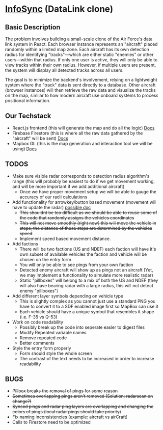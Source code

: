 # [InfoSync](https://infosync-81e06.firebaseapp.com/) (DataLink clone)

## Basic Description
The problem involves building a small-scale clone of the Air Force's data link system in React. Each browser instance represents an "aircraft" placed randomly within a limited map zone. Each aircraft has its own detection radius for identifying "tracks"—which are either static "enemies" or other users—within that radius. If only one user is active, they will only be able to view tracks within their own radius. However, if multiple users are present, the system will display all detected tracks across all users.

The goal is to minimize the backend's involvement, relying on a lightweight system where the "track" data is sent directly to a database. Other aircraft (browser instances) will then retrieve the raw data and visualize the tracks on the map, similar to how modern aircraft use onboard systems to process positional information.

## Our Techstack
* React.js frontend (this will generate the map and do all the logic) [Docs](https://legacy.reactjs.org/docs/getting-started.html)
* Firebase Firestore (this is where all the raw data gathered by the "aircraft" will be sent) [Docs](https://firebase.google.com/docs/firestore)
* Mapbox GL (this is the map generation and interaction tool we will be using) [Docs](https://docs.mapbox.com/#maps)

## TODOS
* Make sure visible radar corresponds to detection radius algorithm's range (this will probably be easiest to do if we get movement working, and will be more important if we add additional aircraft)
    * Once we have proper movement setup we will be able to gauge the accuracy of our radii calculations
* Add functionality for arrowkey/button based movement (movement will have to update the radar) [possible doc](https://docs.mapbox.com/mapbox-gl-js/example/live-geojson/)
    * ~~This shouldnt be too difficult as we should be able to reuse some of the code that randomly assigns the vehicles coordinates~~
    * ~~This will not move smoothly (right now) this will move the vehicle in steps, the distance of those steps are determined by the vehicles speed~~
    * Implement speed based movement distance.
* Add factions
    * There will be two factions (US and NDEF) each faction will have it's own subset of available vehicles the faction and vehicle will be chosen on the entry form
    * You will only be able to see pings from your own faction
    * Detected enemy aircraft will show up as pings not an aircraft (Yet, we may implement a functionality to simulate more realistic radar)
    * Static "pillboxes" will belong to a mix of both the US and NDEF (they will also have bearing radar with a large radius, this will not detect enemy "pillboxes")
* Add different layer symbols depending on vehicle type
    * This is slightly complex as you cannot just use a standard PNG you have to convert it to a SDF enabled image first so MapBox can use it
    * Each vehicle should have a unique symbol that resembles it shape (i.e. F-35 vs Q-53)
* Work on code readability
    * Possibly break up the code into seperate easier to digest files
    * Modify Repeated variable names
    * Remove repeated code
    * Better comments
* Style the entry form properly
    * Form should style the whole screen
    * The contrast of the text needs to be increased in order to increase readability

## BUGS
* ~~Pillbox breaks the removal of pings for some reason~~
* ~~Sometimes overlapping pings aren't removed (Solution: radarscan on change?)~~
* ~~Synced pings and radar ping layers are overlapping and changing the colors of pings (local radar pings should take priority)~~
* Fix naming inconsistencies (example: aircraft vs airCraft)
* Calls to Firestore need to be optimized



